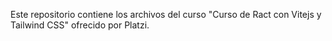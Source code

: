 Este repositorio contiene los archivos del curso "Curso de Ract con Vitejs y Tailwind CSS" ofrecido por Platzi.